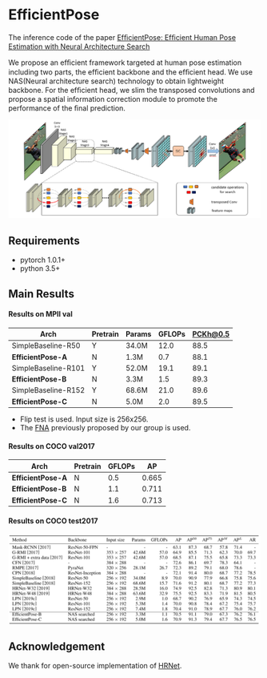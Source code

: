 # EfficientPose

The inference code of the paper [EfﬁcientPose: Efﬁcient Human Pose Estimation with Neural Architecture Search](https://arxiv.org/abs/2012.07086)

We propose an efﬁcient framework targeted at human pose estimation including two parts, the efﬁcient backbone and the efﬁcient head. We use NAS(Neural architecture search)  technology to obtain lightweight backbone.  For the efﬁcient head, we slim the transposed convolutions and propose a spatial information correction module to promote the performance of the ﬁnal prediction.  

![overall_fig](imgs/overall_fig.png)



## Requirements

- pytorch 1.0.1+
- python 3.5+

## Main Results

#### Results on MPII val

| Arch                | Pretrain | Params | GFLOPs | PCKh@0.5 |
| ------------------- | -------- | ------ | ------ | -------- |
| SimpleBaseline-R50  | Y        | 34.0M  | 12.0   | 88.5     |
| **EfficientPose-A** | N        | 1.3M   | 0.7    | 88.1     |
| SimpleBaseline-R101 | Y        | 52.0M  | 19.1   | 89.1     |
| **EfficientPose-B** | N        | 3.3M   | 1.5    | 89.3     |
| SimpleBaseline-R152 | Y        | 68.6M  | 21.0   | 89.6     |
| **EfficientPose-C** | N        | 5.0M   | 2.0    | 89.5     |

- Flip test is used. Input size is 256x256.
- The [FNA](https://github.com/JaminFong/FNA) previously proposed by our group is used.

#### Results on COCO val2017

| Arch                | Pretrain | GFLOPs | AP    |
| ------------------- | -------- | ------ | ----- |
| **EfficientPose-A** | N        | 0.5    | 0.665 |
| **EfficientPose-B** | N        | 1.1    | 0.711 |
| **EfficientPose-C** | N        | 1.6    | 0.713 |

#### Results on COCO test2017

![coco_results](imgs/coco_results.png)

## Acknowledgement

We thank for open-source implementation of [HRNet](https://github.com/leoxiaobin/deep-high-resolution-net.pytorch).


